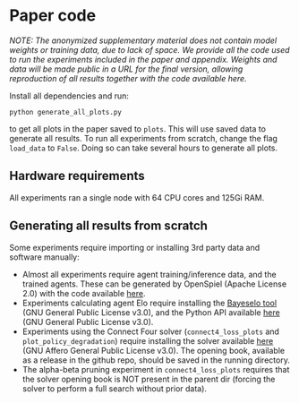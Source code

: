# Paper code

_NOTE: The anonymized supplementary material does not contain model weights or training data, due to lack of space. We provide all the code used to run the experiments included in the paper and appendix.
Weights and data will be made public in a URL for the final version, allowing reproduction of all results together with the code available here._

Install all dependencies and run:
```
python generate_all_plots.py
```
to get all plots in the paper saved to `plots`. This will use saved data to generate all results.
To run all experiments from scratch, change the flag `load_data` to `False`. Doing so can take several hours to generate all plots.

## Hardware requirements

All experiments ran a single node with 64 CPU cores and 125Gi RAM.

## Generating all results from scratch

Some experiments require importing or installing 3rd party data and software manually:
- Almost all experiments require agent training/inference data, and the trained agents. 
    These can be generated by OpenSpiel (Apache License 2.0) with the code available [here](https://github.com/OrenNeumann/AlphaZero-scaling-laws).
- Experiments calculating agent Elo require installing the [Bayeselo tool](https://www.remi-coulom.fr/Bayesian-Elo/) (GNU General Public License v3.0), and the Python API available [here](https://github.com/yytdfc/Bayesian-Elo) (GNU General Public License v3.0).
- Experiments using the Connect Four solver (`connect4_loss_plots` and `plot_policy_degradation`) require installing the solver available [here](https://github.com/PascalPons/connect4) (GNU Affero General Public License v3.0). The opening book, available as a release in the github repo, should be saved in the running directory.
- The alpha-beta pruning experiment in `connect4_loss_plots` requires that the solver opening book is NOT present in the 
    parent dir (forcing the solver to perform a full search without prior data).

